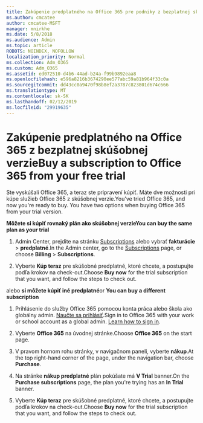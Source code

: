 ```yaml
---
title: Zakúpenie predplatného na Office 365 pre podniky z bezplatnej skúšobnej verzie
ms.author: cmcatee
author: cmcatee-MSFT
manager: mnirkhe
ms.date: 5/8/2018
ms.audience: Admin
ms.topic: article
ROBOTS: NOINDEX, NOFOLLOW
localization_priority: Normal
ms.collection: Adm_O365
ms.custom: Adm_O365
ms.assetid: ed072510-d4b6-44ad-b24a-f99b9892eaa8
ms.openlocfilehash: e596a8216b3674290ee577abc59a81b964f33c0a
ms.sourcegitcommit: dd43cc0a9470f98b8ef2a3787c823801d674c666
ms.translationtype: MT
ms.contentlocale: sk-SK
ms.lasthandoff: 02/12/2019
ms.locfileid: "29919635"
---
```

# <a name="buy-a-subscription-to-office-365-from-your-free-trial"></a><span data-ttu-id="46676-102">Zakúpenie predplatného na Office 365 z bezplatnej skúšobnej verzie</span><span class="sxs-lookup"><span data-stu-id="46676-102">Buy a subscription to Office 365 from your free trial</span></span>

<span data-ttu-id="46676-p101">Ste vyskúšali Office 365, a teraz ste pripravení kúpiť. Máte dve možnosti pri kúpe služieb Office 365 z skúšobnej verzie.</span><span class="sxs-lookup"><span data-stu-id="46676-p101">You've tried Office 365, and now you're ready to buy. You have two options when buying Office 365 from your trial version.</span></span>
  
 <span data-ttu-id="46676-105">**Môžete si kúpiť rovnaký plán ako skúšobnej verzie**</span><span class="sxs-lookup"><span data-stu-id="46676-105">**You can buy the same plan as your trial**</span></span>
  
1. <span data-ttu-id="46676-106">Admin Center, prejdite na stránku [Subscriptions](https://go.microsoft.com/fwlink/p/?linkid=842054) alebo vybrať **fakturácie** \> **predplatné**.</span><span class="sxs-lookup"><span data-stu-id="46676-106">In the Admin center, go to the [Subscriptions](https://go.microsoft.com/fwlink/p/?linkid=842054) page, or choose **Billing** \> **Subscriptions**.</span></span>
    
2. <span data-ttu-id="46676-107">Vyberte **Kúp teraz** pre skúšobné predplatné, ktoré chcete, a postupujte podľa krokov na check-out.</span><span class="sxs-lookup"><span data-stu-id="46676-107">Choose **Buy now** for the trial subscription that you want, and follow the steps to check out.</span></span> 
    
<span data-ttu-id="46676-108">alebo **si môžete kúpiť iné predplatné**</span><span class="sxs-lookup"><span data-stu-id="46676-108">or **You can buy a different subscription**</span></span>
  
1. <span data-ttu-id="46676-109">Prihlásenie do služby Office 365 pomocou konta práca alebo škola ako globálny admin. [Naučte sa prihlásiť](https://support.office.com/article/e9eb7d51-5430-4929-91ab-6157c5a050b4).</span><span class="sxs-lookup"><span data-stu-id="46676-109">Sign in to Office 365 with your work or school account as a global admin. [Learn how to sign in](https://support.office.com/article/e9eb7d51-5430-4929-91ab-6157c5a050b4).</span></span>
    
2. <span data-ttu-id="46676-110">Vyberte **Office 365** na úvodnej stránke.</span><span class="sxs-lookup"><span data-stu-id="46676-110">Choose **Office 365** on the start page.</span></span> 
    
3. <span data-ttu-id="46676-111">V pravom hornom rohu stránky, v navigačnom paneli, vyberte **nákup**.</span><span class="sxs-lookup"><span data-stu-id="46676-111">At the top right-hand corner of the page, under the navigation bar, choose **Purchase**.</span></span>
    
4. <span data-ttu-id="46676-112">Na stránke **nákup predplatné** plán pokúšate má **V Trial** banner.</span><span class="sxs-lookup"><span data-stu-id="46676-112">On the **Purchase subscriptions** page, the plan you're trying has an **In Trial** banner.</span></span> 
    
5. <span data-ttu-id="46676-113">Vyberte **Kúp teraz** pre skúšobné predplatné, ktoré chcete, a postupujte podľa krokov na check-out.</span><span class="sxs-lookup"><span data-stu-id="46676-113">Choose **Buy now** for the trial subscription that you want, and follow the steps to check out.</span></span> 
    


